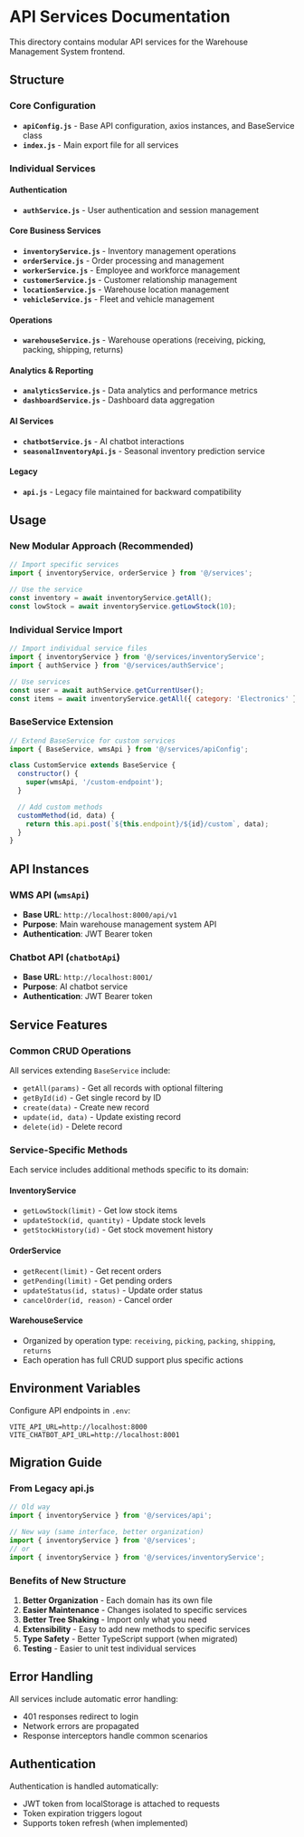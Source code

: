 # API Services Documentation

This directory contains modular API services for the Warehouse Management System frontend.

## Structure

### Core Configuration
- **`apiConfig.js`** - Base API configuration, axios instances, and BaseService class
- **`index.js`** - Main export file for all services

### Individual Services

#### Authentication
- **`authService.js`** - User authentication and session management

#### Core Business Services
- **`inventoryService.js`** - Inventory management operations
- **`orderService.js`** - Order processing and management
- **`workerService.js`** - Employee and workforce management
- **`customerService.js`** - Customer relationship management
- **`locationService.js`** - Warehouse location management
- **`vehicleService.js`** - Fleet and vehicle management

#### Operations
- **`warehouseService.js`** - Warehouse operations (receiving, picking, packing, shipping, returns)

#### Analytics & Reporting
- **`analyticsService.js`** - Data analytics and performance metrics
- **`dashboardService.js`** - Dashboard data aggregation

#### AI Services
- **`chatbotService.js`** - AI chatbot interactions
- **`seasonalInventoryApi.js`** - Seasonal inventory prediction service

#### Legacy
- **`api.js`** - Legacy file maintained for backward compatibility

## Usage

### New Modular Approach (Recommended)

```javascript
// Import specific services
import { inventoryService, orderService } from '@/services';

// Use the service
const inventory = await inventoryService.getAll();
const lowStock = await inventoryService.getLowStock(10);
```

### Individual Service Import

```javascript
// Import individual service files
import { inventoryService } from '@/services/inventoryService';
import { authService } from '@/services/authService';

// Use services
const user = await authService.getCurrentUser();
const items = await inventoryService.getAll({ category: 'Electronics' });
```

### BaseService Extension

```javascript
// Extend BaseService for custom services
import { BaseService, wmsApi } from '@/services/apiConfig';

class CustomService extends BaseService {
  constructor() {
    super(wmsApi, '/custom-endpoint');
  }

  // Add custom methods
  customMethod(id, data) {
    return this.api.post(`${this.endpoint}/${id}/custom`, data);
  }
}
```

## API Instances

### WMS API (`wmsApi`)
- **Base URL**: `http://localhost:8000/api/v1`
- **Purpose**: Main warehouse management system API
- **Authentication**: JWT Bearer token

### Chatbot API (`chatbotApi`)
- **Base URL**: `http://localhost:8001/`
- **Purpose**: AI chatbot service
- **Authentication**: JWT Bearer token

## Service Features

### Common CRUD Operations
All services extending `BaseService` include:
- `getAll(params)` - Get all records with optional filtering
- `getById(id)` - Get single record by ID
- `create(data)` - Create new record
- `update(id, data)` - Update existing record
- `delete(id)` - Delete record

### Service-Specific Methods
Each service includes additional methods specific to its domain:

#### InventoryService
- `getLowStock(limit)` - Get low stock items
- `updateStock(id, quantity)` - Update stock levels
- `getStockHistory(id)` - Get stock movement history

#### OrderService
- `getRecent(limit)` - Get recent orders
- `getPending(limit)` - Get pending orders
- `updateStatus(id, status)` - Update order status
- `cancelOrder(id, reason)` - Cancel order

#### WarehouseService
- Organized by operation type: `receiving`, `picking`, `packing`, `shipping`, `returns`
- Each operation has full CRUD support plus specific actions

## Environment Variables

Configure API endpoints in `.env`:

```env
VITE_API_URL=http://localhost:8000
VITE_CHATBOT_API_URL=http://localhost:8001
```

## Migration Guide

### From Legacy api.js

```javascript
// Old way
import { inventoryService } from '@/services/api';

// New way (same interface, better organization)
import { inventoryService } from '@/services';
// or
import { inventoryService } from '@/services/inventoryService';
```

### Benefits of New Structure

1. **Better Organization** - Each domain has its own file
2. **Easier Maintenance** - Changes isolated to specific services
3. **Better Tree Shaking** - Import only what you need
4. **Extensibility** - Easy to add new methods to specific services
5. **Type Safety** - Better TypeScript support (when migrated)
6. **Testing** - Easier to unit test individual services

## Error Handling

All services include automatic error handling:
- 401 responses redirect to login
- Network errors are propagated
- Response interceptors handle common scenarios

## Authentication

Authentication is handled automatically:
- JWT token from localStorage is attached to requests
- Token expiration triggers logout
- Supports token refresh (when implemented)
